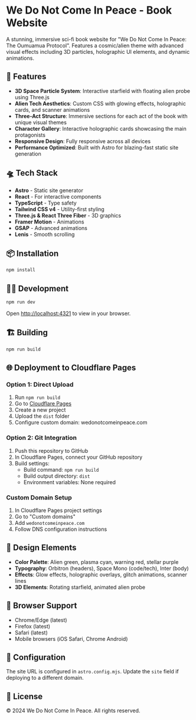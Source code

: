 # We Do Not Come In Peace - Book Website

A stunning, immersive sci-fi book website for "We Do Not Come In Peace: The Oumuamua Protocol". Features a cosmic/alien theme with advanced visual effects including 3D particles, holographic UI elements, and dynamic animations.

## 🚀 Features

- **3D Space Particle System**: Interactive starfield with floating alien probe using Three.js
- **Alien Tech Aesthetics**: Custom CSS with glowing effects, holographic cards, and scanner animations
- **Three-Act Structure**: Immersive sections for each act of the book with unique visual themes
- **Character Gallery**: Interactive holographic cards showcasing the main protagonists
- **Responsive Design**: Fully responsive across all devices
- **Performance Optimized**: Built with Astro for blazing-fast static site generation

## 🛸 Tech Stack

- **Astro** - Static site generator
- **React** - For interactive components
- **TypeScript** - Type safety
- **Tailwind CSS v4** - Utility-first styling
- **Three.js & React Three Fiber** - 3D graphics
- **Framer Motion** - Animations
- **GSAP** - Advanced animations
- **Lenis** - Smooth scrolling

## 📦 Installation

```bash
npm install
```

## 🧑‍💻 Development

```bash
npm run dev
```

Open [http://localhost:4321](http://localhost:4321) to view in your browser.

## 🏗️ Building

```bash
npm run build
```

## 🌐 Deployment to Cloudflare Pages

### Option 1: Direct Upload
1. Run `npm run build`
2. Go to [Cloudflare Pages](https://pages.cloudflare.com)
3. Create a new project
4. Upload the `dist` folder
5. Configure custom domain: wedonotcomeinpeace.com

### Option 2: Git Integration
1. Push this repository to GitHub
2. In Cloudflare Pages, connect your GitHub repository
3. Build settings:
   - Build command: `npm run build`
   - Build output directory: `dist`
   - Environment variables: None required

### Custom Domain Setup
1. In Cloudflare Pages project settings
2. Go to "Custom domains"
3. Add `wedonotcomeinpeace.com`
4. Follow DNS configuration instructions

## 🎨 Design Elements

- **Color Palette**: Alien green, plasma cyan, warning red, stellar purple
- **Typography**: Orbitron (headers), Space Mono (code/tech), Inter (body)
- **Effects**: Glow effects, holographic overlays, glitch animations, scanner lines
- **3D Elements**: Rotating starfield, animated alien probe

## 📱 Browser Support

- Chrome/Edge (latest)
- Firefox (latest)
- Safari (latest)
- Mobile browsers (iOS Safari, Chrome Android)

## 🔧 Configuration

The site URL is configured in `astro.config.mjs`. Update the `site` field if deploying to a different domain.

## 📄 License

© 2024 We Do Not Come In Peace. All rights reserved.